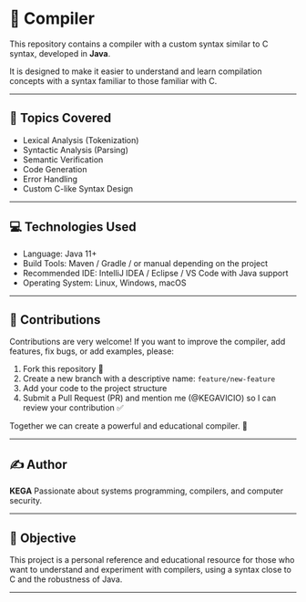 # 🚀 Compiler

This repository contains a compiler with a custom syntax similar to C syntax, developed in **Java**.

It is designed to make it easier to understand and learn compilation concepts with a syntax familiar to those familiar with C.

---

## 🧠 Topics Covered

- Lexical Analysis (Tokenization)
- Syntactic Analysis (Parsing)
- Semantic Verification
- Code Generation
- Error Handling
- Custom C-like Syntax Design

---

## 💻 Technologies Used

- Language: Java 11+
- Build Tools: Maven / Gradle / or manual depending on the project
- Recommended IDE: IntelliJ IDEA / Eclipse / VS Code with Java support
- Operating System: Linux, Windows, macOS

---

## 🤝 Contributions

Contributions are very welcome! If you want to improve the compiler, add features, fix bugs, or add examples, please:

1. Fork this repository 🍴
2. Create a new branch with a descriptive name: `feature/new-feature`
3. Add your code to the project structure
4. Submit a Pull Request (PR) and mention me (@KEGAVICIO) so I can review your contribution ✅

Together we can create a powerful and educational compiler. 🚀

---

## ✍️ Author

**KEGA**
Passionate about systems programming, compilers, and computer security.

---

## 🎯 Objective

This project is a personal reference and educational resource for those who want to understand and experiment with compilers, using a syntax close to C and the robustness of Java.

---
